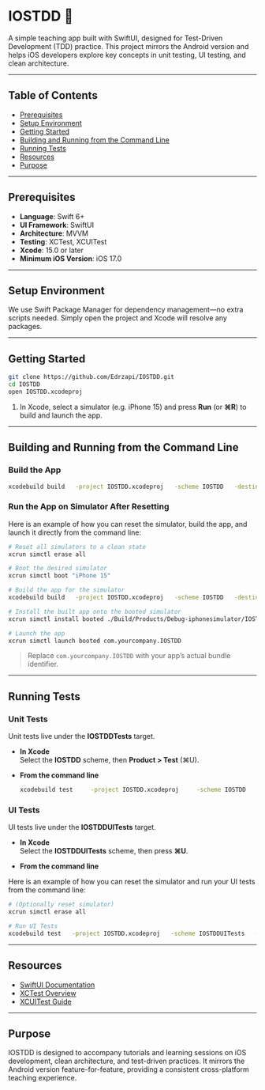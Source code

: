 # IOSTDD 📱

A simple teaching app built with SwiftUI, designed for Test-Driven Development (TDD) practice. This project mirrors the Android version and helps iOS developers explore key concepts in unit testing, UI testing, and clean architecture.

---

## Table of Contents

- [Prerequisites](#prerequisites)  
- [Setup Environment](#setup-environment)  
- [Getting Started](#getting-started)  
- [Building and Running from the Command Line](#building-and-running-from-the-command-line)  
- [Running Tests](#running-tests)  
- [Resources](#resources)  
- [Purpose](#purpose)  

---

## Prerequisites

- **Language**: Swift 6+  
- **UI Framework**: SwiftUI  
- **Architecture**: MVVM  
- **Testing**: XCTest, XCUITest  
- **Xcode**: 15.0 or later  
- **Minimum iOS Version**: iOS 17.0  

---

## Setup Environment

We use Swift Package Manager for dependency management—no extra scripts needed. Simply open the project and Xcode will resolve any packages.

---

## Getting Started

```bash
git clone https://github.com/Edrzapi/IOSTDD.git
cd IOSTDD
open IOSTDD.xcodeproj
```

1. In Xcode, select a simulator (e.g. iPhone 15) and press **Run** (or **⌘R**) to build and launch the app.

---

## Building and Running from the Command Line

### Build the App

```bash
xcodebuild build   -project IOSTDD.xcodeproj   -scheme IOSTDD   -destination 'platform=iOS Simulator,name=iPhone 15,OS=latest'
```

### Run the App on Simulator After Resetting

Here is an example of how you can reset the simulator, build the app, and launch it directly from the command line:

```bash
# Reset all simulators to a clean state
xcrun simctl erase all

# Boot the desired simulator
xcrun simctl boot "iPhone 15"

# Build the app for the simulator
xcodebuild build   -project IOSTDD.xcodeproj   -scheme IOSTDD   -destination 'platform=iOS Simulator,name=iPhone 15,OS=latest'

# Install the built app onto the booted simulator
xcrun simctl install booted ./Build/Products/Debug-iphonesimulator/IOSTDD.app

# Launch the app
xcrun simctl launch booted com.yourcompany.IOSTDD
```

> Replace `com.yourcompany.IOSTDD` with your app’s actual bundle identifier.

---

## Running Tests

### Unit Tests

Unit tests live under the **IOSTDDTests** target.

- **In Xcode**  
  Select the **IOSTDD** scheme, then **Product > Test** (⌘U).

- **From the command line**  
  ```bash
  xcodebuild test     -project IOSTDD.xcodeproj     -scheme IOSTDD     -destination 'platform=iOS Simulator,name=iPhone 15,OS=latest'
  ```

### UI Tests

UI tests live under the **IOSTDDUITests** target.

- **In Xcode**  
  Select the **IOSTDDUITests** scheme, then press **⌘U**.

- **From the command line**  

Here is an example of how you can reset the simulator and run your UI tests from the command line:

```bash
# (Optionally reset simulator)
xcrun simctl erase all

# Run UI Tests
xcodebuild test   -project IOSTDD.xcodeproj   -scheme IOSTDDUITests   -destination 'platform=iOS Simulator,name=iPhone 15,OS=latest'
```

---

## Resources

- [SwiftUI Documentation](https://developer.apple.com/documentation/swiftui)  
- [XCTest Overview](https://developer.apple.com/documentation/xctest)  
- [XCUITest Guide](https://developer.apple.com/documentation/xctest/user_interface_tests)  

---

## Purpose

IOSTDD is designed to accompany tutorials and learning sessions on iOS development, clean architecture, and test-driven practices. It mirrors the Android version feature-for-feature, providing a consistent cross-platform teaching experience.
